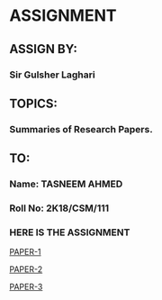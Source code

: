 

# ASSIGNMENT
## ASSIGN BY:
### Sir Gulsher Laghari

## TOPICS:
### Summaries of Research Papers.

## TO:
### Name: TASNEEM AHMED
### Roll No: 2K18/CSM/111

### **HERE IS THE ASSIGNMENT**

[PAPER-1](./PAPER-1/readm.md "click to here see a paper")

[PAPER-2](./PAPER-2/reade.md "click here to see paper")

[PAPER-3](./PAPER-3/readme.md "click here to see paper")